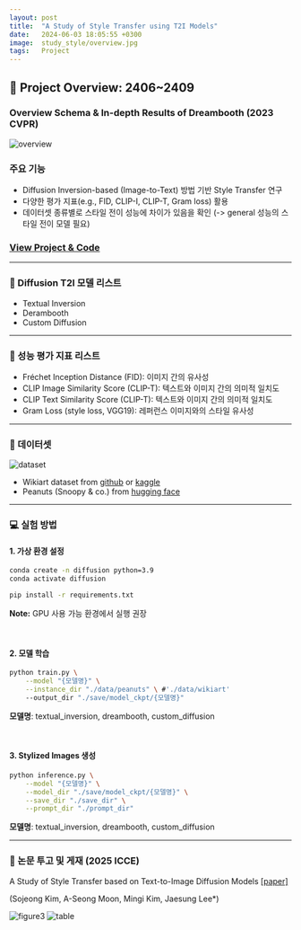 ```yaml
---
layout: post
title:  "A Study of Style Transfer using T2I Models"
date:   2024-06-03 18:05:55 +0300
image:  study_style/overview.jpg
tags:   Project
---
```


## &#x1F4E2; Project Overview: 2406~2409

### Overview Schema & In-depth Results of Dreambooth (2023 CVPR)
<img src="{{ site.baseurl }}/images/study_style/overview.jpg" alt="overview" class="responsive-image">

### 주요 기능
- Diffusion Inversion-based (Image-to-Text) 방법 기반 Style Transfer 연구
- 다양한 평가 지표(e.g., FID, CLIP-I, CLIP-T, Gram loss) 활용
- 데이터셋 종류별로 스타일 전이 성능에 차이가 있음을 확인 (-> general 성능의 스타일 전이 모델 필요)

### [View Project & Code](https://github.com/ssoojeong/A_Study_of_Style_Transfer_using_T2I_Models.git)

---

### &#x1F31F; Diffusion T2I 모델 리스트
- Textual Inversion
- Derambooth
- Custom Diffusion

---

### &#x1F4AB; 성능 평가 지표 리스트
- Fréchet Inception Distance (FID): 이미지 간의 유사성
- CLIP Image Similarity Score (CLIP-T): 텍스트와 이미지 간의 의미적 일치도
- CLIP Text Similarity Score (CLIP-T): 텍스트와 이미지 간의 의미적 일치도
- Gram Loss (style loss, VGG19): 레퍼런스 이미지와의 스타일 유사성

---

### 📝 데이터셋
<img src="{{ site.baseurl }}/images/study_style/dataset.png" alt="dataset" class="responsive-image">

- Wikiart dataset from [github](https://github.com/cs-chan/ArtGAN/blob/master/WikiArt%20Dataset/README.md) or [kaggle](https://www.kaggle.com/datasets/steubk/wikiart)
- Peanuts (Snoopy & co.) from [hugging face](https://huggingface.co/datasets/afmck/peanuts-opt-6.7b)


----

### 💻 실험 방법
#### 1. 가상 환경 설정

```bash
conda create -n diffusion python=3.9
conda activate diffusion

pip install -r requirements.txt
```
<p><strong>Note:</strong> GPU 사용 가능 환경에서 실행 권장</p>

<p><br></p> <!-- 줄바꿈 추가 -->

#### 2. 모델 학습

```bash
python train.py \
    --model "{모델명}" \
    --instance_dir "./data/peanuts" \ #'./data/wikiart'
    --output_dir "./save/model_ckpt/{모델명}"
```
<p><strong>모델명</strong>: textual_inversion, dreambooth, custom_diffusion</p>

<p><br></p> <!-- 줄바꿈 추가 -->

#### 3. Stylized Images 생성
```bash
python inference.py \
    --model "{모델명}" \
    --model_dir "./save/model_ckpt/{모델명}" \
    --save_dir "./save_dir" \
    --prompt_dir "./prompt_dir"
```
<p><strong>모델명</strong>: textual_inversion, dreambooth, custom_diffusion</p>

----

### 📄 논문 투고 및 게재 (2025 ICCE)
A Study of Style Transfer based on Text-to-Image Diffusion Models
[[paper]](https://drive.google.com/file/d/1KyWPqq2VJrLfBOHDZNVNc1SFZiZocKRV/view?usp=sharing) 

(Sojeong Kim, A-Seong Moon, Mingi Kim, Jaesung Lee*)

<img src="{{ site.baseurl }}/images/study_style/figure3.png" alt="figure3" class="responsive-image">

<img src="{{ site.baseurl }}/images/study_style/table.png" alt="table" class="responsive-image">
